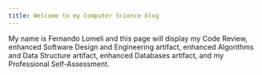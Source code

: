 ```yaml
---
title: Welcome to my Computer Science blog
---
```


My name is Fernando Lomeli and this page will display my Code Review, enhanced Software Design and Engineering artifact, enhanced Algorithms and Data Structure artifact, enhanced Databases artifact, and my Professional Self-Assessment.
